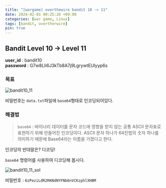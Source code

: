 ```yaml
---
title: "[wargame] overthewire bandit 10 -> 11"
date: 2024-02-01 00:25:26 +09:00
categories: [war game, Linux]
tags: [bandit, overtherwire]
pin: true
---
```


## Bandit Level 10 -> Level 11

**user_id** : bandit10<br/>
**password** : G7w8LIi6J3kTb8A7j9LgrywtEUlyyp6s

### 목표

![bandit10_11](https://github.com/oil-lamp-cat/oil-lamp-cat.github.io/assets/103806022/261b6ab8-2fa7-4422-b3b1-71dac8ab6d0e)

비밀번호는 `data.txt`파일에 `base64`형태로 인코딩되어있다.

### 해결법

> `base64` : 바이너리 데이터를 문자 코드에 영향을 받지 않는 공통 ASCII 문자표로 표현하기 위해 만들어진 인코딩이다. ASCII 문자 하나가 64진법의 숫자 하나를 의미하기 때문에 Base64라는 이름을 가졌다고 한다.

인코딩의 반대말은? 디코딩!

`base64` 명령어를 사용하여 디코딩해 봅시다.

![bandit10_11_sol](https://github.com/oil-lamp-cat/oil-lamp-cat.github.io/assets/103806022/942c774b-8f40-4ec7-8b46-57cd8c2ca000)

비밀번호 : `6zPeziLdR2RKNdNYFNb6nVCKzphlXHBM`
